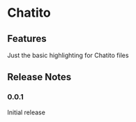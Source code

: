 # Chatito

## Features

Just the basic highlighting for Chatito files

## Release Notes

### 0.0.1

Initial release
